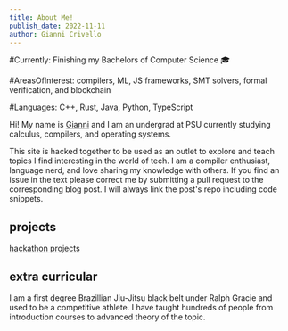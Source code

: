 ```yaml
---
title: About Me!
publish_date: 2022-11-11
author: Gianni Crivello
---
```

#Currently: Finishing my Bachelors of Computer Science 🎓

#AreasOfInterest: compilers, ML, JS frameworks, SMT solvers, formal verification, and blockchain

#Languages: C++, Rust, Java, Python, TypeScript

Hi! My name is [Gianni](https://www.linkedin.com/in/gianni-crivello-60799a1a5/) and I am an undergrad at PSU currently studying calculus, compilers, and operating systems. 

This site is hacked together to be used as an outlet to explore and teach topics I find interesting in the world of tech. I am a compiler enthusiast, language nerd, and love sharing my knowledge with others. If you find an issue in the text please correct me by submitting a pull request to the corresponding blog post. I will always link the post's repo including code snippets. 


## projects 

[hackathon projects](/past_projects)

## extra curricular

I am a first degree Brazillian Jiu-Jitsu black belt under Ralph Gracie and used to be a competitive athlete. I have taught hundreds of people from introduction courses to advanced theory of the topic. 

